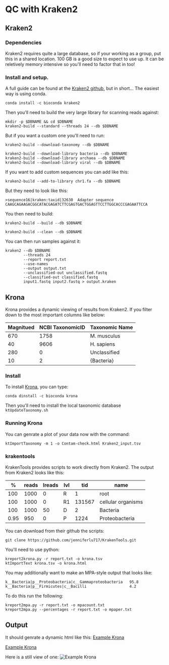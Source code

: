 # QC with Kraken2
## Kraken2

### Dependencies
Kraken2 requires quite a large database, so if your working as a group, put this in a shared location. 
100 GB is a good size to expect to use up.
It can be reletively memory intensive so you'll need to factor that in too!

### Install and setup.
A full guide can be found at the [Kraken2 github](https://github.com/DerrickWood/kraken2/blob/master/docs/MANUAL.markdown), but in short...
The easiest way is using conda.
```
conda install -c bioconda kraken2
```
Then you'll need to build the very large library for scanning reads against:
```
mkdir -p $DBNAME && cd $DBNAME
kraken2-build --standard --threads 24 --db $DBNAME
```
But if you want a custom one you'll need to run:
```
kraken2-build --download-taxonomy --db $DBNAME

kraken2-build --download-library bacteria --db $DBNAME
kraken2-build --download-library archaea --db $DBNAME
kraken2-build --download-library viral --db $DBNAME
```
If you want to add custom sequences you can add like this:
```
kraken2-build --add-to-library chr1.fa --db $DBNAME
```
But they need to look like this:
```
>sequence16|kraken:taxid|32630  Adapter sequence
CAAGCAGAAGACGGCATACGAGATCTTCGAGTGACTGGAGTTCCTTGGCACCCGAGAATTCCA
```
You then need to build:
```
kraken2-build --build --db $DBNAME

kraken2-build --clean --db $DBNAME
```

You can then run samples against it:
```
kraken2 --db $DBNAME
        --threads 24
        --report report.txt
        --use-names
        --output output.txt
        --unclassified-out unclassified.fastq
        --classified-out classified.fastq
        input1.fastq input2.fastq > output.kraken
```
## Krona
Krona provides a dynamic viewing of results from Kraken2. 
If you filter down to the most important columns like below:

| Magnitued | NCBI TaxonomicID | Taxonomic Name |
|-----------|------------------|----------------|
| 670       | 1758             | M. musculus    |
| 40        | 9606             | H. sapiens     |
| 280       | 0                | Unclassified   |
| 10        | 2                | {Bacteria}     |


### Install
To install [Krona](https://telatin.github.io/microbiome-bioinformatics/Kraken-to-Krona/), you can type:
```
conda dinstall -c bioconda krona
```
Then you'll need to install the local taxonomic database
```ktUpdateTaxonomy.sh```

### Running Krona
You can genrate a plot of your data now with the command:
```
ktImportTaxonomy -m 1 -o Contam-check.html Kraken2_input.tsv
```

### krakentools
KrakenTools provides scripts to work directly from Kraken2.
The output from Kraken2 looks like this:

| %    | reads | lreads | lvl | tid    | name               |
|------|-------|--------|-----|--------|--------------------|
| 100  | 1000  | 0      | R   | 1      | root               |
| 100  | 1000  | 0      | R1  | 131567 | cellular organisms |
| 100  | 1000  | 50     | D   | 2      | Bacteria           |
| 0.95 | 950   | 0      | P   | 1224   | Proteobacteria     |


You can download from their github the scripts:
```
git clone https://github.com/jenniferlu717/KrakenTools.git
```
You'll need to use python:
```
kreport2krona.py -r report.txt -o krona.tsv
ktImportText krona.tsv -o krona.html
```
You may additionally want to make an MPA-style output that looks like:
```
k__Bacteria|p__Proteobacteria|c__Gammaproteobacteria   95.8
k__Bacteria|p__Firmicutes|c__Bacilli                   4.2
```
To do this run the following:
```
kreport2mpa.py -r report.txt -o mpacount.txt
kreport2mpa.py --percentages -r report.txt -o mpaper.txt
```

## Output
It should genrate a dynamic html like this:
[Example Krona](/docs/additional_scripts/example_krona.html)

<a href="/docs/additional_scripts/example_krona.html" target="_blank">Example Krona</a>


Here is a still view of one:
![Example Krona](../_images/example_krona.png)



